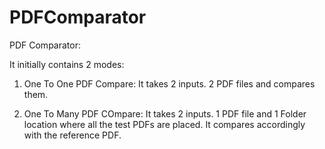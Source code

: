 # PDFComparator

PDF Comparator:

It initially contains 2 modes:

1. One To One PDF Compare: It takes 2 inputs. 2 PDF files and compares them.

2. One To Many PDF COmpare: It takes 2 inputs. 1 PDF file and 1 Folder location where all the test PDFs are placed. It compares accordingly with the reference PDF.
